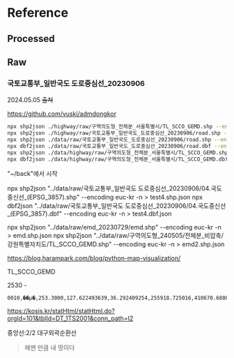 # Reference

## Processed

## Raw

### 국토교통부\_일반국도 도로중심선\_20230906

2024.05.05
~~출처~~

https://github.com/vuski/admdongkor

```sh
npx shp2json ./highway/raw/구역의도형_전체분_서울특별시/TL_SCCO_GEMD.shp --encoding euc-kr > test3.json
npx shp2json ./highway/raw/국토교통부_일반국도_도로중심선_20230906/road.shp --encoding euc-kr > test4.json
npx shp2json ./data/raw/국토교통부_일반국도_도로중심선_20230906/road.shp --encoding euc-kr -n > test4.shp.json
npx dbf2json ./data/raw/국토교통부_일반국도_도로중심선_20230906/road.dbf --encoding euc-kr -n > test4.dbf.json
npx shp2json ./data/highway/raw/구역의도형_전체분_서울특별시/TL_SCCO_GEMD.shp --encoding euc-kr > seoul.shp.json
npx dbf2json ./data/highway/raw/구역의도형_전체분_서울특별시/TL_SCCO_GEMD.dbf --encoding euc-kr > seoul.dbf.json
```

"~/back"에서 시작

npx shp2json "../data/raw/국토교통부_일반국도 도로중심선_20230906/04.국도중신선_(EPSG_3857).shp" --encoding euc-kr -n > test4.shp.json
npx dbf2json "../data/raw/국토교통부_일반국도 도로중심선_20230906/04.국도중신선_(EPSG_3857).dbf" --encoding euc-kr -n > test4.dbf.json

npx shp2json "../data/raw/emd_20230729/emd.shp" --encoding euc-kr -n > emd.shp.json
npx shp2json "../data/raw/구역의도형_240505/전체분_비압축/강원특별자치도/TL_SCCO_GEMD.shp" --encoding euc-kr -n > emd2.shp.json

https://blog.harampark.com/blog/python-map-visualization/

TL_SCCO_GEMD

2530 -
```text
0010,��μ�,253.3000,127.622493639,36.292409254,255918.725016,410670.688684
```
https://kosis.kr/statHtml/statHtml.do?orgId=101&tblId=DT_1TS2001&conn_path=I2

중앙선:2/2
대구외곽순환선

> 헤맨 만큼 내 땅이다
